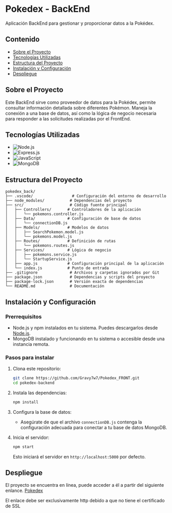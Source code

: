 # Pokedex - BackEnd
Aplicación BackEnd para gestionar y proporcionar datos a la Pokédex.

## Contenido
- [Sobre el Proyecto](#sobre-el-proyecto)
- [Tecnologías Utilizadas](#tecnologías-utilizadas)
- [Estructura del Proyecto](#estructura-del-proyecto)
- [Instalación y Configuración](#instalación-y-configuración)
- [Despliegue](#Despliegue)

## Sobre el Proyecto

Este BackEnd sirve como proveedor de datos para la Pokédex, permite consultar información detallada sobre diferentes Pokémon. Maneja la conexión a una base de datos, así como la lógica de negocio necesaria para responder a las solicitudes realizadas por el FrontEnd.

## Tecnologías Utilizadas

- ![Node.js](https://img.shields.io/badge/Node.js-339933?style=for-the-badge&logo=nodedotjs&logoColor=white)
- ![Express.js](https://img.shields.io/badge/Express.js-000000?style=for-the-badge&logo=express&logoColor=white)
- ![JavaScript](https://img.shields.io/badge/JavaScript-F7DF1E?style=for-the-badge&logo=javascript&logoColor=black)
- ![MongoDB](https://img.shields.io/badge/MongoDB-47A248?style=for-the-badge&logo=mongodb&logoColor=white)

## Estructura del Proyecto

```plaintext
pokedex_back/
├── .vscode/                 # Configuración del entorno de desarrollo
├── node_modules/           # Dependencias del proyecto
├── src/                    # Código fuente principal
│   ├── Controllers/       # Controladores de la aplicación
│   │   └── pokemons.controller.js
│   ├── Data/              # Configuración de base de datos
│   │   └── connectionDB.js
│   ├── Models/            # Modelos de datos
│   │   ├── SearchPokemon.model.js
│   │   └── pokemons.model.js
│   ├── Routes/            # Definición de rutas
│   │   └── pokemons.routes.js
│   ├── Services/          # Lógica de negocio
│   │   ├── pokemons.service.js
│   │   └── StartupService.js
│   ├── app.js             # Configuración principal de la aplicación
│   └── index.js           # Punto de entrada
├── .gitignore              # Archivos y carpetas ignorados por Git
├── package.json            # Dependencias y scripts del proyecto
├── package-lock.json       # Versión exacta de dependencias
└── README.md               # Documentación
```

## Instalación y Configuración

### Prerrequisitos

- Node.js y npm instalados en tu sistema. Puedes descargarlos desde [Node.js](https://nodejs.org/).
- MongoDB instalado y funcionando en tu sistema o accesible desde una instancia remota.

### Pasos para instalar

1. Clona este repositorio:
   ```bash
   git clone https://github.com/Gravy7w7/Pokedex_FRONT.git
   cd pokedex-backend
   ```

2. Instala las dependencias:
   ```bash
   npm install
   ```

3. Configura la base de datos:
   - Asegúrate de que el archivo `connectionDB.js` contenga la configuración adecuada para conectar a tu base de datos MongoDB.

4. Inicia el servidor:
   ```bash
   npm start
   ```
   Esto iniciará el servidor en `http://localhost:5000` por defecto.

## Despliegue

El proyecto se encuentra en línea, puede acceder a él a partir del siguiente enlance.
[Pokedex](http://pokedex.zapto.org/)

El enlace debe ser exclusivamente http debido a que no tiene el certificado de SSL



